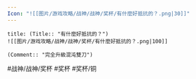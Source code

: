 ```yaml
---
Icon: "![[图片/游戏攻略/战神/战神/奖杯/有什麼好抵抗的？.png|30]]"
---
```

```ad-common-bronze-trophy
title: (Title:: "有什麼好抵抗的？")
![[图片/游戏攻略/战神/战神/奖杯/有什麼好抵抗的？.png|100]]

(Comment:: "完全升級混沌雙刀")
```

#战神/战神/奖杯 #奖杯 #奖杯/铜
